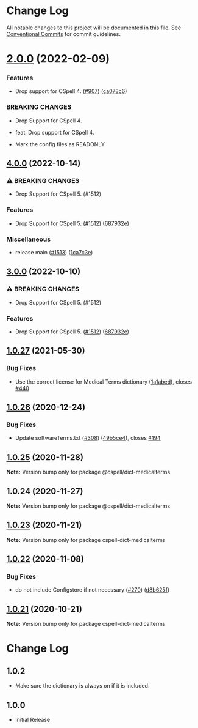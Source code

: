 # Change Log

All notable changes to this project will be documented in this file.
See [Conventional Commits](https://conventionalcommits.org) for commit guidelines.

# [2.0.0](https://github.com/streetsidesoftware/cspell-dicts/compare/@cspell/dict-medicalterms@1.0.27...@cspell/dict-medicalterms@2.0.0) (2022-02-09)


### Features

* Drop support for CSpell 4. ([#907](https://github.com/streetsidesoftware/cspell-dicts/issues/907)) ([ca078c6](https://github.com/streetsidesoftware/cspell-dicts/commit/ca078c6a2e188cc3cf6276db1ba7e007f0f06f27))


### BREAKING CHANGES

* Drop Support for CSpell 4.

* feat: Drop support for CSpell 4.
* Mark the config files as READONLY





## [4.0.0](https://github.com/treemmett/cspell-dicts/compare/@cspell/dict-medicalterms-v3.0.0...@cspell/dict-medicalterms@4.0.0) (2022-10-14)


### ⚠ BREAKING CHANGES

* Drop Support for CSpell 5. (#1512)

### Features

* Drop Support for CSpell 5. ([#1512](https://github.com/treemmett/cspell-dicts/issues/1512)) ([687932e](https://github.com/treemmett/cspell-dicts/commit/687932e187e4bce87d7904e3a2e53dd6de6ac372))


### Miscellaneous

* release main ([#1513](https://github.com/treemmett/cspell-dicts/issues/1513)) ([1ca7c3e](https://github.com/treemmett/cspell-dicts/commit/1ca7c3ef9e48ab76719fd8e7b578eaee452ddf68))

## [3.0.0](https://github.com/streetsidesoftware/cspell-dicts/compare/@cspell/dict-medicalterms@2.0.0...@cspell/dict-medicalterms@3.0.0) (2022-10-10)


### ⚠ BREAKING CHANGES

* Drop Support for CSpell 5. (#1512)

### Features

* Drop Support for CSpell 5. ([#1512](https://github.com/streetsidesoftware/cspell-dicts/issues/1512)) ([687932e](https://github.com/streetsidesoftware/cspell-dicts/commit/687932e187e4bce87d7904e3a2e53dd6de6ac372))

## [1.0.27](https://github.com/streetsidesoftware/cspell-dicts/compare/@cspell/dict-medicalterms@1.0.26...@cspell/dict-medicalterms@1.0.27) (2021-05-30)


### Bug Fixes

* Use the correct license for Medical Terms dictionary ([1a1abed](https://github.com/streetsidesoftware/cspell-dicts/commit/1a1abed2986b82252a942bae20e135b5966871f7)), closes [#440](https://github.com/streetsidesoftware/cspell-dicts/issues/440)





## [1.0.26](https://github.com/streetsidesoftware/cspell-dicts/compare/@cspell/dict-medicalterms@1.0.25...@cspell/dict-medicalterms@1.0.26) (2020-12-24)


### Bug Fixes

* Update softwareTerms.txt ([#308](https://github.com/streetsidesoftware/cspell-dicts/issues/308)) ([49b5ce4](https://github.com/streetsidesoftware/cspell-dicts/commit/49b5ce4a2436f3c99969d6425128d55f84c8a7fc)), closes [#194](https://github.com/streetsidesoftware/cspell-dicts/issues/194)





## [1.0.25](https://github.com/streetsidesoftware/cspell-dicts/compare/@cspell/dict-medicalterms@1.0.24...@cspell/dict-medicalterms@1.0.25) (2020-11-28)

**Note:** Version bump only for package @cspell/dict-medicalterms





## 1.0.24 (2020-11-27)

**Note:** Version bump only for package @cspell/dict-medicalterms





## [1.0.23](https://github.com/streetsidesoftware/cspell-dicts/compare/cspell-dict-medicalterms@1.0.22...cspell-dict-medicalterms@1.0.23) (2020-11-21)

**Note:** Version bump only for package cspell-dict-medicalterms

## [1.0.22](https://github.com/streetsidesoftware/cspell-dicts/compare/cspell-dict-medicalterms@1.0.21...cspell-dict-medicalterms@1.0.22) (2020-11-08)

### Bug Fixes

- do not include Configstore if not necessary ([#270](https://github.com/streetsidesoftware/cspell-dicts/issues/270)) ([d8b625f](https://github.com/streetsidesoftware/cspell-dicts/commit/d8b625f2f42d5cc6c4a9390216ac1e5037886e44))

## [1.0.21](https://github.com/streetsidesoftware/cspell-dicts/compare/cspell-dict-medicalterms@1.0.20...cspell-dict-medicalterms@1.0.21) (2020-10-21)

**Note:** Version bump only for package cspell-dict-medicalterms

# Change Log

## 1.0.2

- Make sure the dictionary is always on if it is included.

## 1.0.0

- Initial Release

<!---
cspell:ignore medicalterms
--->
